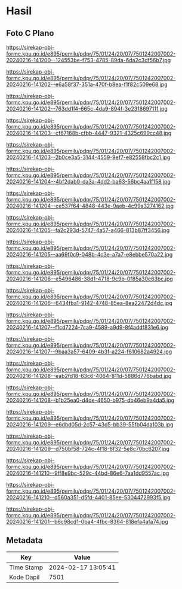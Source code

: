 # Hasil

## Foto C Plano

https://sirekap-obj-formc.kpu.go.id/e895/pemilu/pdpr/75/01/24/20/07/7501242007002-20240216-141200--124553be-f753-4785-89da-6da2c3df56b7.jpg

https://sirekap-obj-formc.kpu.go.id/e895/pemilu/pdpr/75/01/24/20/07/7501242007002-20240216-141202--e6a58f37-351a-470f-b8ea-f1f82c509e68.jpg

https://sirekap-obj-formc.kpu.go.id/e895/pemilu/pdpr/75/01/24/20/07/7501242007002-20240216-141202--763dd1f4-665c-4da9-894f-3e2318697111.jpg

https://sirekap-obj-formc.kpu.go.id/e895/pemilu/pdpr/75/01/24/20/07/7501242007002-20240216-141203--cf67168b-cfbb-4447-9321-4325c699cc48.jpg

https://sirekap-obj-formc.kpu.go.id/e895/pemilu/pdpr/75/01/24/20/07/7501242007002-20240216-141203--2b0ce3a5-3144-4559-9ef7-e82558fbc2c1.jpg

https://sirekap-obj-formc.kpu.go.id/e895/pemilu/pdpr/75/01/24/20/07/7501242007002-20240216-141204--4bf2dab0-da3a-4dd2-ba63-56bc4aa1f158.jpg

https://sirekap-obj-formc.kpu.go.id/e895/pemilu/pdpr/75/01/24/20/07/7501242007002-20240216-141204--ce537f64-4848-443e-9aeb-4c99a3274162.jpg

https://sirekap-obj-formc.kpu.go.id/e895/pemilu/pdpr/75/01/24/20/07/7501242007002-20240216-141205--fa2c293d-5747-4a57-a466-813b87ff3456.jpg

https://sirekap-obj-formc.kpu.go.id/e895/pemilu/pdpr/75/01/24/20/07/7501242007002-20240216-141205--aa69f0c9-048b-4c3e-a7a7-e8ebbe570a22.jpg

https://sirekap-obj-formc.kpu.go.id/e895/pemilu/pdpr/75/01/24/20/07/7501242007002-20240216-141206--e5496486-38d1-4718-9c9b-0f85a30e63bc.jpg

https://sirekap-obj-formc.kpu.go.id/e895/pemilu/pdpr/75/01/24/20/07/7501242007002-20240216-141206--6434fba1-9142-4748-85ea-8ea22472d4dc.jpg

https://sirekap-obj-formc.kpu.go.id/e895/pemilu/pdpr/75/01/24/20/07/7501242007002-20240216-141207--f1cd7224-7ca9-4589-a9d9-8f4addf831e6.jpg

https://sirekap-obj-formc.kpu.go.id/e895/pemilu/pdpr/75/01/24/20/07/7501242007002-20240216-141207--9baa3a57-6409-4b3f-a224-f610682a4924.jpg

https://sirekap-obj-formc.kpu.go.id/e895/pemilu/pdpr/75/01/24/20/07/7501242007002-20240216-141208--eab2fd18-63c6-4064-811d-5886d776babd.jpg

https://sirekap-obj-formc.kpu.go.id/e895/pemilu/pdpr/75/01/24/20/07/7501242007002-20240216-141208--b1b25ea0-d4de-4650-b975-db46eb9a4da5.jpg

https://sirekap-obj-formc.kpu.go.id/e895/pemilu/pdpr/75/01/24/20/07/7501242007002-20240216-141209--e6dbd05d-2c57-43d5-bb39-55fb04da103b.jpg

https://sirekap-obj-formc.kpu.go.id/e895/pemilu/pdpr/75/01/24/20/07/7501242007002-20240216-141209--d750bf58-724c-4f18-8f32-5e8c70bc6207.jpg

https://sirekap-obj-formc.kpu.go.id/e895/pemilu/pdpr/75/01/24/20/07/7501242007002-20240216-141210--9ff8e9bc-529c-44bd-86e6-7aa1dd9557ac.jpg

https://sirekap-obj-formc.kpu.go.id/e895/pemilu/pdpr/75/01/24/20/07/7501242007002-20240216-141210--d560a351-d5fd-4401-85ee-5304472993f5.jpg

https://sirekap-obj-formc.kpu.go.id/e895/pemilu/pdpr/75/01/24/20/07/7501242007002-20240216-141201--b6c98cd1-0ba4-4fbc-8364-818efa4afa74.jpg


## Metadata

| Key        | Value               |
| ---------- | ------------------- |
| Time Stamp | 2024-02-17 13:05:41 |
| Kode Dapil | 7501                |



